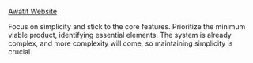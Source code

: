 [Awatif Website](https://awatif.co/)

Focus on simplicity and stick to the core features. Prioritize the minimum viable product, identifying essential elements. The system is already complex, and more complexity will come, so maintaining simplicity is crucial.
